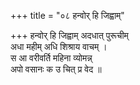 +++
title = "०८ हन्वोर् हि जिह्वाम्"

+++
हन्वोर् हि जिह्वाम् अदधात् पुरूचीम्  
अधा महीम् अधि शिश्राय वाचम् ।  
स आ वरीवर्ति महिना व्योमन्न्  
अपो वसानः क उ चित् प्र वेद ॥